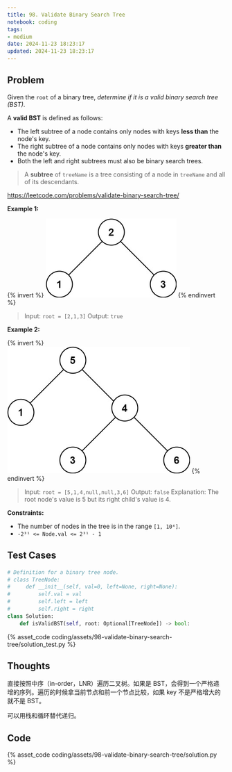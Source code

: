 ```yaml
---
title: 98. Validate Binary Search Tree
notebook: coding
tags:
- medium
date: 2024-11-23 18:23:17
updated: 2024-11-23 18:23:17
---
```

## Problem

Given the `root` of a binary tree, _determine if it is a valid binary search tree (BST)_.

A **valid BST** is defined as follows:

- The left subtree of a node contains only nodes with keys **less than** the node's key.
- The right subtree of a node contains only nodes with keys **greater than** the node's key.
- Both the left and right subtrees must also be binary search trees.

> A **subtree** of `treeName` is a tree consisting of a node in `treeName` and all of its descendants.

<https://leetcode.com/problems/validate-binary-search-tree/>

**Example 1:**

{% invert %}
![case1](assets/98-validate-binary-search-tree/case1.png)
{% endinvert %}

> Input: `root = [2,1,3]`
> Output: `true`

**Example 2:**

{% invert %}
![case2](assets/98-validate-binary-search-tree/case2.png)
{% endinvert %}

> Input: `root = [5,1,4,null,null,3,6]`
> Output: `false`
> Explanation: The root node's value is 5 but its right child's value is 4.

**Constraints:**

- The number of nodes in the tree is in the range `[1, 10⁴]`.
- `-2³¹ <= Node.val <= 2³¹ - 1`

## Test Cases

``` python
# Definition for a binary tree node.
# class TreeNode:
#     def __init__(self, val=0, left=None, right=None):
#         self.val = val
#         self.left = left
#         self.right = right
class Solution:
    def isValidBST(self, root: Optional[TreeNode]) -> bool:
```

{% asset_code coding/assets/98-validate-binary-search-tree/solution_test.py %}

## Thoughts

直接按照中序（in-order，LNR）遍历二叉树。如果是 BST，会得到一个严格递增的序列。遍历的时候拿当前节点和前一个节点比较，如果 key 不是严格增大的就不是 BST。

可以用栈和循环替代递归。

## Code

{% asset_code coding/assets/98-validate-binary-search-tree/solution.py %}

